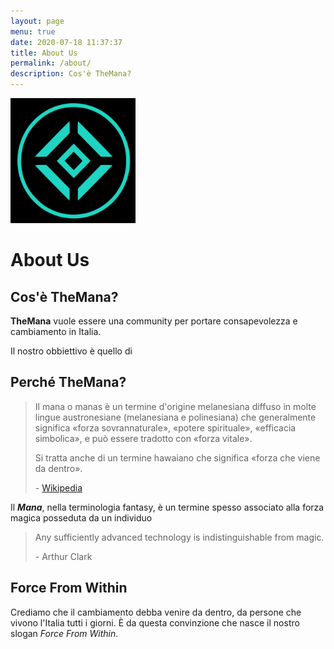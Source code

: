 ```yaml
---
layout: page
menu: true
date: 2020-07-18 11:37:37
title: About Us
permalink: /about/
description: Cos'è TheMana?
---
```

<img class="img-rounded" src="/assets/img/logo.png" alt="Mana" width="200">

# About Us

## Cos'è TheMana?

**TheMana** vuole essere una community per portare consapevolezza e cambiamento in Italia.

Il nostro obbiettivo è quello di

## Perché TheMana?

> Il mana o manas è un termine d'origine melanesiana diffuso in molte lingue austronesiane (melanesiana e polinesiana) che generalmente significa «forza sovrannaturale», «potere spirituale», «efficacia simbolica», e può essere tradotto con «forza vitale».
>
> Si tratta anche di un termine hawaiano che significa «forza che viene da dentro». [](https://it.wikipedia.org/wiki/Mana)
>
> \- [Wikipedia](https://it.wikipedia.org/wiki/Mana)

Il ***Mana***, nella terminologia fantasy, è un termine spesso associato alla forza magica posseduta da un individuo

> Any sufficiently advanced technology is indistinguishable from magic.
>
> \- Arthur Clark

## Force From Within

Crediamo che il cambiamento debba venire da dentro, da persone che vivono l'Italia tutti i giorni. È da questa convinzione che nasce il nostro slogan *Force From Within*.